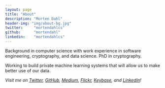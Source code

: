 ```yaml
---
layout: page
title: "About"
description: "Morten Dahl"
header-img: "img/about-bg.jpg"
twitter:     "mortendahlcs"
github:      "mortendahl"
linkedin:    "mortendahlcs"
---
```


Background in computer science with work experience in software engineering, cryptography, and data science. PhD in cryptography.

Working to build private machine learning systems that will allow us to make better use of our data.

<i>
Visit me on
<a href="https://www.twitter.com/mortendahlcs">Twitter</a>,
<a href="https://github.com/mortendahl">GitHub</a>,
<a href="https://medium.com/@mortendahl">Medium</a>,
<a href="https://www.flickr.com/photos/mortendahl/">Flickr</a>,
<a href="https://keybase.io/mortendahl">Keybase</a>,
and <a href="https://www.linkedin.com/in/mortendahlcs">LinkedIn</a>!
</i>
